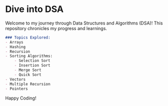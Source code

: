 # Dive into DSA

Welcome to my journey through Data Structures and Algorithms (DSA)! This repository chronicles my progress and learnings.

```markdown
### Topics Explored:
- Arrays
- Hashing
- Recursion
- Sorting Algorithms:
    - Selection Sort
    - Insertion Sort
    - Merge Sort
    - Quick Sort
- Vectors
- Multiple Recursion
- Pointers
```

Happy Coding!

